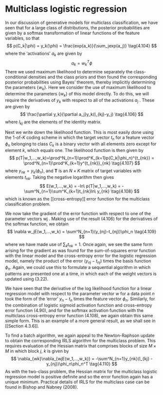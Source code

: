 # Multiclass logistic regression
In our discussion of generative models for multiclass classification, we have seen that for a large class of distributions, the posterior probabilities are given by a softmax transformation of linear functions of the feature variables, so that
$$
p(C_k|\phi) = y_k(\phi) = \frac{exp(a_k)}{\sum_jexp(a_j)}
\tag{4.104}
$$
where the ‘activations’ $a_k$ are given by
$$
a_k = w^T_k\phi
\tag{4.105}
$$
There we used maximum likelihood to determine separately the class-conditional
densities and the class priors and then found the corresponding posterior probabilities using Bayes’ theorem, thereby implicitly determining the parameters $\{w_k\}$. Here we consider the use of maximum likelihood to determine the parameters $\{w_k\}$ of this model directly. To do this, we will require the derivatives of $y_k$ with respect to all of the activations $a_j$ . These are given by
$$
\frac{\partial y_k}{\partial a_j}y_k(I_{kj}-y_j)
\tag{4.106}
$$
where $I_{kj}$ are the elements of the identity matrix.

Next we write down the likelihood function. This is most easily done using the 1-of-*K* coding scheme in which the target vector $t_n$ for a feature vector $\phi_n$ belonging to class $C_k$ is a binary vector with all elements zero except for element *k*, which equals one. The likelihood function is then given by
$$
p(T|w_1,...,w_k)=\prod^N_{n=1}\prod^K_{k=1}p(C_k|\phi_n)^{t_{nk}} = \prod^N_{n=1}\prod^K_{k=1}y^{t_{nk}}_{nk}
\tag{4.107}
$$
where $y_{nk} = y_k(\phi_n)$, and **T** is an $N × K$ matrix of target variables with elements
$t_{nk}$. Taking the negative logarithm then gives
$$
E(w_1,...,w_k) = -ln\ p(T|w_1,...,w_k) = -\sum^N_{n=1}\sum^K_{k=1}t_{nk}ln\ y_{nk}
\tag{4.108}
$$
which is known as the [[cross-entropy]] error function for the multiclass classification
problem.

We now take the gradient of the error function with respect to one of the parameter vectors wj . Making use of the result (4.106) for the derivatives of the softmax function, we obtain
$$
\nabla w_jE(w_1,...,w_k) = \sum^N_{n=1}(y_{nj}-t_{nj})\phi_n
\tag{4.109}
$$
where we have made use of $\sum_k t_{nk} = 1$. Once again, we see the same form arising
for the gradient as was found for the sum-of-squares error function with the linear
model and the cross-entropy error for the logistic regression model, namely the product of the error $(y_{nj} − t_{nj})$ times the basis function $\phi_n$. Again, we could use this
to formulate a sequential algorithm in which patterns are presented one at a time, in which each of the weight vectors is updated using (3.22).

We have seen that the derivative of the log likelihood function for a linear regression model with respect to the parameter vector *w* for a data point *n* took the form of the ‘error’ $y_n − t_n$ times the feature vector $\phi_n$. Similarly, for the combination of logistic sigmoid activation function and cross-entropy error function (4.90), and for the softmax activation function with the multiclass cross-entropy error function (4.108), we again obtain this same simple form. This is an example of a more general result, as we shall see in [[Section 4.3.6]].

To find a batch algorithm, we again appeal to the Newton-Raphson update to
obtain the corresponding IRLS algorithm for the multiclass problem. This requires
evaluation of the Hessian matrix that comprises blocks of size $M × M$ in which
block *j*, *k* is given by
$$
\nabla_{wk}\nabla_{wjE(w_1,...,w_k)} = -\sum^N_{n=1}y_{nk}(I_{kj} - y_{nj})\phi_n\phi_n^T
\tag{4.110}
$$
As with the two-class problem, the Hessian matrix for the multiclass logistic regression model is positive definite and so the error function again has a unique minimum. Practical details of IRLS for the multiclass case can be found in Bishop and Nabney (2008).